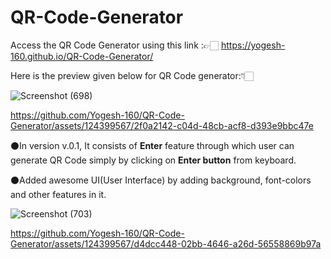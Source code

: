 # QR-Code-Generator

Access the QR Code Generator using this link :👉🏻 https://yogesh-160.github.io/QR-Code-Generator/

Here is the preview given below for QR Code generator:👇🏻

![Screenshot (698)](https://github.com/Yogesh-160/QR-Code-Generator/assets/124399567/561303b2-2e90-4594-a5be-0b5525a285fd)



https://github.com/Yogesh-160/QR-Code-Generator/assets/124399567/2f0a2142-c04d-48cb-acf8-d393e9bbc47e

⚫️In version v.0.1, It consists of <b>Enter</b> feature through which user can generate QR Code simply by clicking on <b>Enter button</b> from keyboard.

⚫️Added awesome UI(User Interface) by adding background, font-colors and other features in it.

![Screenshot (703)](https://github.com/Yogesh-160/QR-Code-Generator/assets/124399567/2b456841-10d5-4ca2-bc79-468dc4ba951f)


https://github.com/Yogesh-160/QR-Code-Generator/assets/124399567/d4dcc448-02bb-4646-a26d-56558869b97a

